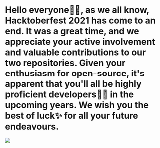 <h1>Hello everyone🙋‍♂️, as we all know, Hacktoberfest 2021 has come to an end. It was a great time, and we appreciate your active involvement and valuable contributions to our two repositories. Given your enthusiasm for open-source, it's apparent that you'll all be highly proficient developers👨‍💻 in the upcoming years. We wish you the best of luck✨ for all your future endeavours. </h1>

<img src="https://user-images.githubusercontent.com/73031725/139614905-504bcb67-4837-42e8-aed3-1e5d30248254.gif">
